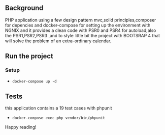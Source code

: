 ## Background

PHP application using a few design pattern mvc,solid principles,composer for depencies
and docker-compose for setting up the environment with NGNIX
and it provides a clean code with PSR0 and PSR4 for autoload,also the
PSR1,PSR2,PSR3 ,and to style little bit the project with BOOTSRAP 4
that will solve the problem of an extra-ordinary calendar.

## Run the project
### Setup
- `docker-compose up -d`

## Tests
this application contains a 19 test cases with phpunit
- `docker-compose exec php vendor/bin/phpunit`

Happy reading!
